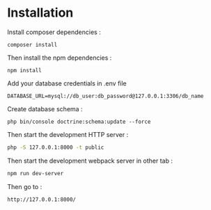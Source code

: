 Installation
============

Install composer dependencies :

```shell
composer install
```

Then install the npm dependencies :

```shell
npm install
```

Add your database credentials in .env file

```shell
DATABASE_URL=mysql://db_user:db_password@127.0.0.1:3306/db_name
```

Create database schema :
```shell
php bin/console doctrine:schema:update --force
```

Then start the development HTTP server :

``` bash
php -S 127.0.0.1:8000 -t public
```


Then start the development webpack server in other tab :

``` bash
npm run dev-server
```

Then go to :
``` bash
http://127.0.0.1:8000/
```